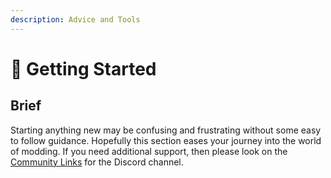 ```yaml
---
description: Advice and Tools
---
```


# 🚀 Getting Started

## Brief

Starting anything new may be confusing and frustrating without some easy to follow guidance. Hopefully this section eases your journey into the world of modding. If you need additional support, then please look on the [Community Links](../community-links.md) for the Discord channel.
